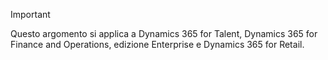 > [!IMPORTANT]
> Questo argomento si applica a Dynamics 365 for Talent, Dynamics 365 for Finance and Operations, edizione Enterprise e Dynamics 365 for Retail. 
